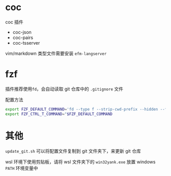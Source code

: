 # coc

coc 插件

- coc-json
- coc-pairs
- coc-tsserver

vim/markdown 类型文件需要安装 `efm-langserver`

# fzf

插件推荐使用`fd`，会自动读取 git 仓库中的 `.gitignore` 文件

配置方法

```sh
export FZF_DEFAULT_COMMAND='fd --type f --strip-cwd-prefix --hidden --follow --exclude .git'
export FZF_CTRL_T_COMMAND="$FZF_DEFAULT_COMMAND
```

# 其他

`update_git.sh` 可以将配置文件复制到 git 文件夹下，来更新 git 仓库

wsl 环境下使用剪贴板，请将 wsl 文件夹下的 `win32yank.exe` 放置 windows `PATH` 环境变量中
